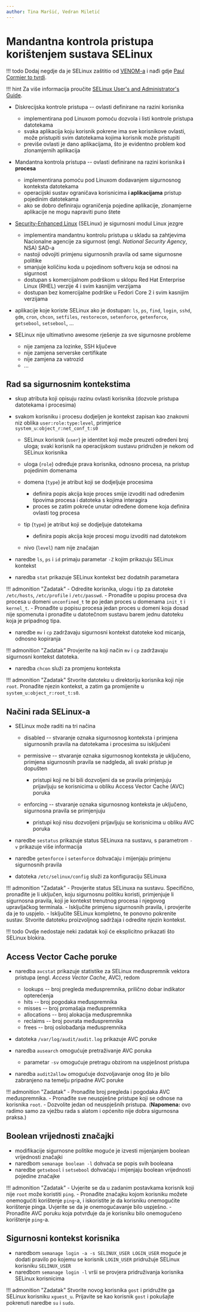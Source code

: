 ```yaml
---
author: Tina Maršić, Vedran Miletić
---
```


# Mandantna kontrola pristupa korištenjem sustava SELinux

!!! todo
    Dodaj negdje da je SELinux zaštitio od [VENOM-a](https://venom.crowdstrike.com/) i nađi gdje [Paul Cormier to tvrdi](https://youtu.be/tekg8OjrfDM).

!!! hint
    Za više informacija proučite [SELinux User's and Administrator's Guide](https://access.redhat.com/documentation/en-us/red_hat_enterprise_linux/7/html/selinux_users_and_administrators_guide/index).

- Diskrecijska kontrole pristupa -- ovlasti definirane na razini korisnika

    - implementirana pod Linuxom pomoću dozvola i listi kontrole pristupa datotekama
    - svaka aplikacija koju korisnik pokrene ima sve korisnikove ovlasti, može pristupiti svim datotekama kojima korisnik može pristupiti
    - previše ovlasti je dano aplikacijama, što je evidentno problem kod zlonamjernih aplikacija

- Mandantna kontrola pristupa -- ovlasti definirane na razini korisnika **i procesa**

    - implementirana pomoću pod Linuxom dodavanjem sigurnosnog konteksta datotekama
    - operacijski sustav ograničava korisnicima **i aplikacijama** pristup pojedinim datotekama
    - ako se dobro definiraju ograničenja pojedine aplikacije, zlonamjerne aplikacije ne mogu napraviti puno štete

- [Security-Enhanced Linux](https://en.wikipedia.org/wiki/Security-Enhanced_Linux) (SELinux) je sigurnosni modul Linux jezgre

    - implementira mandantnu kontrolu pristupa u skladu sa zahtjevima Nacionalne agencije za sigurnost (engl. *National Security Agency*, NSA) SAD-a
    - nastoji odvojiti primjenu sigurnosnih pravila od same sigurnosne politike
    - smanjuje količinu koda u pojedinom softveru koja se odnosi na sigurnost
    - dostupan s komercijalnom podrškom u sklopu Red Hat Enterprise Linux (RHEL) verzije 4 i svim kasnijim verzijama
    - dostupan bez komercijalne podrške u Fedori Core 2 i svim kasnijim verzijama

- aplikacije koje koriste SELinux ako je dostupan: `ls`, `ps`, `find`, `login`, `sshd`, `gdm`, `cron`, `chcon`, `setfiles`, `restorecon`, `setenforce`, `getenforce`, `getsebool`, `setsebool`, ...

- SELinux nije ultimativno awesome rješenje za sve sigurnosne probleme

    - nije zamjena za lozinke, SSH ključeve
    - nije zamjena serverske certifikate
    - nije zamjena za vatrozid
    - ...

## Rad sa sigurnosnim kontekstima

- skup atributa koji opisuju razinu ovlasti korisnika (dozvole pristupa datotekama i procesima)
- svakom korisniku i procesu dodjeljen je kontekst zapisan kao znakovni niz oblika `user:role:type:level`, primjerice `system_u:object_r:net_conf_t:s0`

    - SELinux korisnik (`user`) je identitet koji može preuzeti određeni broj uloga; svaki korisnik na operacijskom sustavu pridružen je nekom od SELinux korisnika
    - uloga (`role`) određuje prava korisnika, odnosno procesa, na pristup pojedinim domenama
    - domena (`type`) je atribut koji se dodjeljuje procesima

        - definira popis akcija koje proces smije izvoditi nad određenim tipovima procesa i datoteka s kojima interagira
        - proces se zatim pokreće unutar određene domene koja definira ovlasti tog procesa

    - tip (`type`) je atribut koji se dodjeljuje datotekama

        - definira popis akcija koje procesi mogu izvoditi nad datotekom

    - nivo (`level`) nam nije značajan

- naredbe `ls`, `ps` i `id` primaju parametar `-Z` kojim prikazuju SELinux kontekst
- naredba `stat` prikazuje SELinux kontekst bez dodatnih parametara

!!! admonition "Zadatak"
    - Odredite korisnika, ulogu i tip za datoteke `/etc/hosts`, `/etc/profile` i `/etc/passwd`.
    - Pronađite u popisu procesa dva procesa u domeni `unconfined_t` te po jedan proces u domenama `init_t` i `kernel_t`.
    - Pronađite u popisu procesa jedan proces u domeni koja dosad nije spomenuta i pronađite u datotečnom sustavu barem jednu datoteku koja je pripadnog tipa.

- naredbe `mv` i `cp` zadržavaju sigurnosni kontekst datoteke kod micanja, odnosno kopiranja

!!! admonition "Zadatak"
    Provjerite na koji način `mv` i `cp` zadržavaju sigurnosni kontekst datoteka.

- naredba `chcon` služi za promjenu konteksta

!!! admonition "Zadatak"
    Stvorite datoteku u direktoriju korisnika koji nije `root`. Pronađite njezin kontekst, a zatim ga promijenite u `system_u:object_r:root_t:s0`.

## Načini rada SELinux-a

- SELinux može raditi na tri načina

    - disabled -- stvaranje oznaka sigurnosnog konteksta i primjena sigurnosnih pravila na datotekama i procesima su isključeni
    - permissive -- stvaranje oznaka sigurnosnog konteksta je uključeno, primjena sigurnosnih pravila se nadgleda, ali svaki pristup je dopušten

        - pristupi koji ne bi bili dozvoljeni da se pravila primjenjuju prijavljuju se korisnicima u obliku Access Vector Cache (AVC) poruka

    - enforcing -- stvaranje oznaka sigurnosnog konteksta je uključeno, sigurnosna pravila se primjenjuju

        - pristupi koji nisu dozvoljeni prijavljuju se korisnicima u obliku AVC poruka

- naredbe `sestatus` prikazuje status SELinuxa na sustavu, s parametrom `-v` prikazuje više informacija
- naredbe `getenforce` i `setenforce` dohvaćaju i mijenjaju primjenu sigurnosnih pravila
- datoteka `/etc/selinux/config` služi za konfiguraciju SELinuxa

!!! admonition "Zadatak"
    - Provjerite status SELinuxa na sustavu. Specifično, pronađite je li uključen, koju sigurnosnu politiku koristi, primjenjuje li sigurnosna pravila, koji je kontekst trenutnog procesa i njegovog upravljačkog terminala.
    - Isključite primjenu sigurnosnih pravila, i provjerite da je to uspjelo.
    - Isključite SELinux kompletno, te ponovno pokrenite sustav. Stvorite datoteku proizvoljnog sadržaja i odredite njezin kontekst.

!!! todo
    Ovdje nedostaje neki zadatak koji će eksplicitno prikazati što SELinux blokira.

## Access Vector Cache poruke

- naredba `avcstat` prikazuje statistike za SELinux međuspremnik vektora pristupa (engl. *Access Vector Cache*, AVC), redom

    - lookups -- broj pregleda međuspremnika, prilično dobar indikator opterećenja
    - hits -- broj pogodaka međuspremnika
    - misses -- broj promašaja međuspremnika
    - allocations -- broj alokacija međuspremnika
    - reclaims -- broj povrata međuspremnika
    - frees -- broj oslobađanja međuspremnika

- datoteka `/var/log/audit/audit.log` prikazuje AVC poruke
- naredba `ausearch` omogućuje pretraživanje AVC poruka

    - parametar `-sv` omogućuje pretragu obzirom na uspješnost pristupa

- naredba `audit2allow` omogućuje dozvoljavanje onog što je bilo zabranjeno na temelju pripadne AVC poruke

!!! admonition "Zadatak"
    - Pronađite broj pregleda i pogodaka AVC međuspremnika.
    - Pronađite sve neuspješne pristupe koji se odnose na korisnika `root`.
    - Dozvolite jedan od neuspješnih pristupa. (**Napomena:** ovo radimo samo za vježbu rada s alatom i općenito nije dobra sigurnosna praksa.)

## Boolean vrijednosti značajki

- modifikacije sigurnosne politike moguće je izvesti mijenjanjem boolean vrijednosti značajki
- naredbom `semanage boolean -l` dohvaća se popis svih booleana
- naredbe `getsebool` i `setsebool` dohvaćaju i mijenjaju boolean vrijednosti pojedine značajke

!!! admonition "Zadatak"
    - Uvjerite se da u zadanim postavkama korisnik koji nije `root` može koristiti `ping`.
    - Pronađite značajku kojom korisniku možete onemogućiti korištenje `ping`-a, i iskoristite je da korisniku onemogućite korištenje pinga. Uvjerite se da je onemogućavanje bilo uspješno.
    - Pronađite AVC poruku koja potvrđuje da je korisniku bilo onemogućeno korištenje `ping`-a.

## Sigurnosni kontekst korisnika

- naredbom `semanage login -a -s SELINUX_USER LOGIN_USER` moguće je dodati pravilo po kojemu se korisnik `LOGIN_USER` pridružuje SELinux korisniku `SELINUX_USER`
- naredbom `semanage login -l` vrši se provjera pridruživanja korisnika SELinux korisnicima

!!! admonition "Zadatak"
    Stvorite novog korisnika `gost` i pridružite ga SELinux korisniku `xguest_u`. Prijavite se kao korisnik `gost` i pokušajte pokrenuti naredbe `su` i `sudo`.
